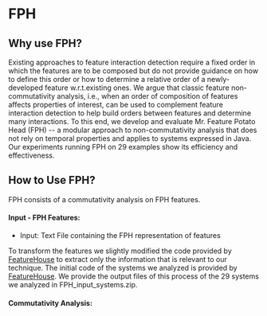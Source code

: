 # FPH
## Why use FPH?
Existing approaches to feature interaction detection require a fixed order in which the features are to be composed but do not provide guidance on how to define this order or how to determine a relative order of a newly-developed feature w.r.t.existing ones.
We argue that classic feature non-commutativity analysis, i.e., when an order of composition of features affects properties of interest, can be used to complement feature interaction detection to help build orders between features and determine many interactions.  To this end, we develop and evaluate Mr. Feature Potato Head (FPH) -- a modular approach to non-commutativity analysis that does not rely on temporal properties and applies to systems expressed in Java.  Our experiments running FPH on 29 examples show its efficiency and effectiveness.

## How to Use FPH?
FPH consists of a commutativity analysis on FPH features.

#### Input - FPH Features:
- Input: Text File containing the FPH representation of features

To transform the features we slightly modified the code provided by [FeatureHouse](http://www.infosun.fim.uni-passau.de/spl/apel/fh/) to extract only the information that is relevant to our technique.
The initial code of the systems we analyzed is provided by [FeatureHouse](http://www.infosun.fim.uni-passau.de/spl/apel/fh/).
We provide the output files of this process of the 29 systems we analyzed in FPH_input_systems.zip.

#### Commutativity Analysis:
